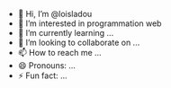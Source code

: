 - 👋 Hi, I’m @loisladou
- 👀 I’m interested in programmation web 
- 🌱 I’m currently learning ...
- 💞️ I’m looking to collaborate on ...
- 📫 How to reach me ...
- 😄 Pronouns: ...
- ⚡ Fun fact: ...

<!---
loisladou/loisladou is a ✨ special ✨ repository because its `README.md` (this file) appears on your GitHub profile.
You can click the Preview link to take a look at your changes.
--->
